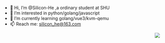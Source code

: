 - 👋 Hi, I’m @Silicon-He ,a ordinary student at SHU
- 👀 I’m interested in python/golang/javascript
- 🌱 I’m currently learning golang/vue3/kvm-qemu
- 📫 Reach me: silicon_he@163.com

<img align="right" src="https://github-readme-stats.vercel.app/api?username=Silicon-He&show_icons=true">

<!---
Silicon-He/Silicon-He is a ✨ special ✨ repository because its `README.md` (this file) appears on your GitHub profile.
You can click the Preview link to take a look at your changes.
--->
